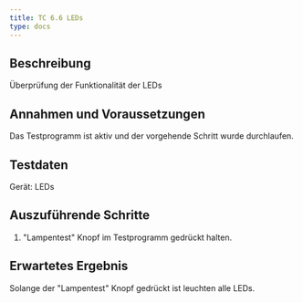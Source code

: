 ```yaml
---
title: TC 6.6 LEDs
type: docs
---
```

## Beschreibung
Überprüfung der Funktionalität der LEDs

## Annahmen und Voraussetzungen
Das Testprogramm ist aktiv und der vorgehende Schritt wurde durchlaufen.

## Testdaten
Gerät: LEDs

## Auszuführende Schritte
1. "Lampentest" Knopf im Testprogramm gedrückt halten.

## Erwartetes Ergebnis
Solange der "Lampentest" Knopf gedrückt ist leuchten alle LEDs.